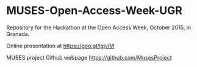 # MUSES-Open-Access-Week-UGR
Repository for the Hackathon at the Open Access Week, October 2015, in Granada.

Online presentation at https://goo.gl/lgjvlM 

MUSES project Github webpage https://github.com/MusesProject
